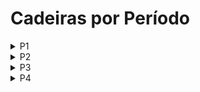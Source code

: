 # Cadeiras por Período

<details>
    <summary>P1</summary>

+ [[AGISIt](../courses/AGISIt.md)] Administração e Gestão de Infraestruturas e Serviços de It
+ [[ALC](../courses/ALC.md)] Algoritmos para Lógica Computacional
+ [[AID](../courses/AID.md)] Análise e Integração de Dados
+ [[AVT](../courses/AVT.md)] Animação e Visualização Tridimensional
+ [[BioInf](../courses/BioInf.md)] Bioinformática ~> Biologia Computacional [Pos MEPP]
+ [[CSF](../courses/CSF.md)] Ciber Segurança Forense
+ [[CRC](../courses/CRC.md)] Ciência das Redes Complexas
+ [[CC](../courses/CC.md)] Computabilidade e Complexidade (P1 e P2)
+ [[DAD](../courses/DAD.md)] Desenvolvimento de Aplicações Distribuídas
+ [[DIIC](../courses/DIIC.md)] Design de Interação para a Internet das Coisas -> [EDI] Estúdio de Design de Interação [Pos MEPP]
+ [[DJ](../courses/DJ.md)] Design de Jogos
+ [[ESLE](../courses/ESLE.md)] -> Engenharia de Sistema de Larga Escala [Pos MEPP]
+ [[EspSoft](../courses/EspSoft.md)] Especificação de Software
+ [[FSI](../courses/FSI.md)] Fundamentos de Sistemas de Informação
+ [[IAJ](../courses/IAJ.md)] Inteligência Artificial para Jogos
+ [[IR](../courses/IR.md)] Introdução à Robótica
+ [[LN](../courses/LN.md)] Língua Natural
+ [[PP](../courses/PP.md)] Procura e Planeamento
+ [[PRI](../courses/PRI.md)] Processamento e Recuperação de Informação
+ [[VI](../courses/VI.md)] Visualização de Informação
</details>

<details>
    <summary>P2</summary>

+ [[ACIC](../courses/ACIC.md)] Aplicações e Computação para a Internet das Coisas
+ [[Apre](../courses/Apre.md)] Aprendizagem ~> Aprendizagem Profunda (Dei) [Pos MEPP]
+ [[AS](../courses/AS.md)] Arquitecturas de Software -> Arquitectura de Software [Pos MEPP]
+ [[CD](../courses/CD.md)] Ciência de Dados
+ [[CC](../courses/CC.md)] Computabilidade e Complexidade (P1 e P2)
+ [[CGJ](../courses/CGJ.md)] Computação Gráfica para Jogos
+ [[CCU](../courses/CCU.md)] Conceção Centrada no Utilizador
+ [[DDRS](../courses/DDRS.md)] Desempenho e Dimensionamento de Redes e Sistemas
+ [[ETPN](../courses/ETPN.md)] Engenharia e Tecnologia de Processos de Negócio
+ [[PIV](../courses/PIV.md)] Processamento de Imagem e Visão
+ [[RSIPR](../courses/RSIPR.md)] Robôs Sociais e Interação Pessoa Robô -> [RSIHR] Robótica Social e Interação Humanos-Robôs [Pos MEPP]
+ [[RV](../courses/RV.md)] Realidade Virtual
+ [[SIRS](../courses/SIRS.md)] Segurança Informática em Redes e Sistemas
+ [[SSof](../courses/SSof.md)] Segurança em Software
</details>

<details>
    <summary>P3</summary>
    
+ [[AAva](../courses/AAva.md)] Algoritmos Avançados
+ [[ADSI](../courses/ADSI.md)] Administração de Dados e Sistemas de Informação
+ [[AEmp](../courses/AEmp.md)] Arquitetura Empresarial
+ [[AmbInt](../courses/AmbInt.md)] Ambientes Inteligentes
+ [[CPD](../courses/CPD.md)] Computação Paralela e Distribuída
+ [[CPS](../courses/CPS.md)] Criptografia e Protocolos de Segurança (P3 + P4)
+ [[GPI](../courses/GPI.md)] Gestão de Projectos Informáticos
+ [[P3D](../courses/P3D.md)] Programação 3D
+ [[PADI](../courses/PADI.md)] Planeamento, Aprendizagem e Decisão Inteligente
+ [[PAva](../courses/PAva.md)] Programação Avançada
+ [[PCM](../courses/PCM.md)] Produção de Conteúdos Multimédia
+ [[RCR](../courses/RCR.md)] Representação do Conhecimento e Raciocínio
+ [[SEC](../courses/SEC.md)] Sistemas de Elevada Confiabilidade
+ [[TIS](../courses/TIS.md)] Tecnologias de Informação em Saúde -> [TIDB] Tecnologias de Informação e Decisão Biomédica [Pos MEPP]
</details>

<details>
    <summary>P4</summary>
    
+ [[AASMA](../courses/AASMA.md)] Agentes Autónomos e Sistemas Multi-Agente
+ [[CMU](../courses/CMU.md)] Computação Móvel e Ubíqua
+ [[CNV](../courses/CNV.md)] Computação em Nuvem e Virtualização
+ [[CPS](../courses/CPS.md)] Criptografia e Protocolos de Segurança (P3 + P4)
+ [[CVI](../courses/CVI.md)] Comunicação Visual Interactiva -> [CV] Computação Visual [Pos MEPP]
+ [[GSI](../courses/GSI.md)] Gestão de Sistemas de Informação -> [SGSI] Segurança e Gestão de Sistemas de Informação [Pos MEPP]
+ [[IEmp](../courses/IEmp.md)] Integração Empresarial
+ [[LP](../courses/LP.md)] Linguagens de Programação
+ [[MDJ](../courses/MDJ.md)] Metodologia de Desenvolvimento de Jogos
+ [[PF](../courses/PF.md)] Processamento da Fala
+ [[SRM](../courses/SRM.md)] Sistemas Robóticos em Manipulação
+ [[TVS](../courses/TVS.md)] Teste e Validação de Software
</details>
